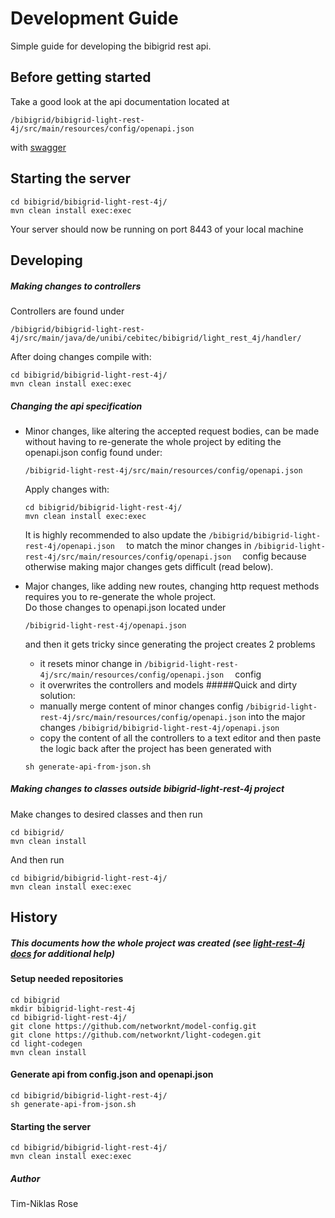 # Development Guide
Simple guide for developing the bibigrid rest api.

## Before getting started
Take a good look at the api documentation located at
```
/bibigrid/bibigrid-light-rest-4j/src/main/resources/config/openapi.json
```
 with [swagger](https://editor.swagger.io/)

## Starting the server
```
cd bibigrid/bibigrid-light-rest-4j/
mvn clean install exec:exec
```
Your server should now be running on port 8443 of your local machine

## Developing
##### Making changes to controllers
Controllers are found under 
```
/bibigrid/bibigrid-light-rest-4j/src/main/java/de/unibi/cebitec/bibigrid/light_rest_4j/handler/  
```

After doing changes compile with:
```
cd bibigrid/bibigrid-light-rest-4j/
mvn clean install exec:exec
```

##### Changing the api specification
* Minor changes, like altering the accepted request bodies, can be made without having to re-generate the whole project
by editing the openapi.json config found under:
    ```
    /bibigrid-light-rest-4j/src/main/resources/config/openapi.json 
    ``` 
    Apply changes with:
    ```
    cd bibigrid/bibigrid-light-rest-4j/
    mvn clean install exec:exec
    ```
  It is highly recommended to also update the   ```/bibigrid/bibigrid-light-rest-4j/openapi.json  ``` to match the minor changes
  in    ```/bibigrid-light-rest-4j/src/main/resources/config/openapi.json  ``` config because otherwise making major changes gets difficult (read below).

* Major changes, like adding new routes, changing http request methods requires you to re-generate the whole project.  
  Do those changes to openapi.json located under 
  ```    
  /bibigrid-light-rest-4j/openapi.json 
  ```
  and then it gets tricky since generating the project creates 2 problems
  * it resets minor change in ```/bibigrid-light-rest-4j/src/main/resources/config/openapi.json  ``` config  
  * it overwrites the controllers and models 
  #####Quick and dirty solution: 
  * manually merge content of minor changes config ```/bibigrid-light-rest-4j/src/main/resources/config/openapi.json``` into the
    major changes ```/bibigrid/bibigrid-light-rest-4j/openapi.json  ```
  * copy the content of all the controllers to a text editor and then paste the logic back after
    the project has been generated with
  ```    
  sh generate-api-from-json.sh
  ```


##### Making changes to classes outside bibigrid-light-rest-4j project
Make changes to desired classes and then run
```
cd bibigrid/
mvn clean install
```
And then run
```
cd bibigrid/bibigrid-light-rest-4j/
mvn clean install exec:exec
```




## History
##### This documents how the whole project was created (see [light-rest-4j docs](https://doc.networknt.com/references/light-codegen/openapi-generator/) for additional help)
#### Setup needed repositories
```
cd bibigrid
mkdir bibigrid-light-rest-4j
cd bibigrid-light-rest-4j/
git clone https://github.com/networknt/model-config.git
git clone https://github.com/networknt/light-codegen.git
cd light-codegen
mvn clean install
```

#### Generate api from config.json and openapi.json
```
cd bibigrid/bibigrid-light-rest-4j/
sh generate-api-from-json.sh
```
#### Starting the server
```
cd bibigrid/bibigrid-light-rest-4j/
mvn clean install exec:exec
```


##### Author
Tim-Niklas Rose





